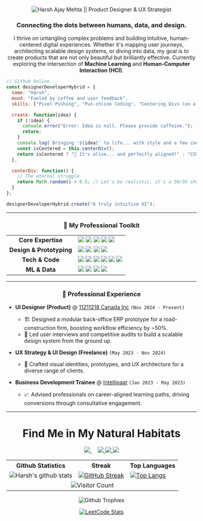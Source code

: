 <div align="center">
  <img src="https://img.shields.io/badge/Harsh_Ajay_Mehta-Product_Designer_&_UX_Strategist-blueviolet?style=for-the-badge&logo=data:image/svg+xml;base64,PHN2ZyB3aWR0aD0iMjQiIGhlaWdodD0iMjQiIHZpZXdCb3g9IjAgMCAyNCAyNCIgZmlsbD0ibm9uZSIgeG1sbnM9Imh0dHA6Ly93d3cudzMub3JnLzIwMDAvc3ZnIj4KPHBhdGggZD0iTTIgMTJDMiA2LjQ3NyA2LjQ3NyAyIDEyIDJMMTIgMkMxNy41MjMgMiAyMiA2LjQ3NyAyMiAxMk0yIDEyQzIgMTcuNTIzIDYuNDc3IDIyIDEyIDIyTDEyIDIyQzE3LjUyMyAyMiAyMiAxNy41MjMgMjIgMTJNM
iAxMkg4TTIyIDEySDE2TTQgMTZINC4wMU00IDhINC4wMU04IDRWOE04IDE2VjIwTTE2IDRWOE0xNiAxNlYyME0yMCA4SDIwLjAxTTIwIDE2SDIwLjAxIiBzdHJva2U9IndoaXRlIiBzdHJva2Utd2lkdGg9IjIiIHN0cm9rZS1saW5lY2FwPSJyb3VuZCIgc3Ryb2tlLWxpbmVqb2luPSJyb3VuZCIvPgo8L3N2Zz4K" alt="Harsh Ajay Mehta || Product Designer & UX Strategist"/>
</div>

<div align="center">
  <h3>Connecting the dots between humans, data, and design.</h3>
  <p>I thrive on untangling complex problems and building intuitive, human-centered digital experiences. Whether it's mapping user journeys, architecting scalable design systems, or diving into data, my goal is to create products that are not only beautiful but brilliantly effective. Currently exploring the intersection of <strong>Machine Learning</strong> and <strong>Human-Computer Interaction (HCI)</strong>.</p>
</div>

```javascript
// Github Online...
const designerDeveloperHybrid = {
  name: "Harsh",
  mood: "Fueled by coffee and user feedback",
  skills: ["Pixel Pushing", "Pun-chline Coding", "Centering Divs (on a good day)"],

  create: function(idea) {
    if (!idea) {
      console.error("Error: Idea is null. Please provide caffeine.");
      return;
    }
    console.log(`Bringing '${idea}' to life... with style and a few console logs.`);
    const isCentered = this.centerDiv();
    return isCentered ? "🚀 It's alive... and perfectly aligned!" : "CSS is awesome.";
  },

  centerDiv: function() {
    // The eternal struggle
    return Math.random() > 0.5; // Let's be realistic, it's a 50/50 shot.
  }
};

designerDeveloperHybrid.create("A truly intuitive UI");
```

---

### <p align="center">🚀 My Professional Toolkit</p>

<table align="center">
  <tr>
    <td align="center"><strong>Core Expertise</strong></td>
    <td>
      <img src="https://img.shields.io/badge/UX_Strategy-FF5733?style=for-the-badge"/>
      <img src="https://img.shields.io/badge/UI_Design-581845?style=for-the-badge"/>
      <img src="https://img.shields.io/badge/Design_Systems-900C3F?style=for-the-badge"/>
      <img src="https://img.shields.io/badge/User_Research-C70039?style=for-the-badge"/>
      <img src="https://img.shields.io/badge/Prototyping-DAF7A6?style=for-the-badge&logoColor=black"/>
    </td>
  </tr>
  <tr>
    <td align="center"><strong>Design & Prototyping</strong></td>
    <td>
      <img src="https://img.shields.io/badge/Figma-F24E1E?style=for-the-badge&logo=figma&logoColor=white"/>
      <img src="https://img.shields.io/badge/Framer-0055FF?style=for-the-badge&logo=framer&logoColor=white"/>
      <img src="https://img.shields.io/badge/Affinity-1B73E8?style=for-the-badge&logo=affinity-designer&logoColor=white"/>
      <img src="https://img.shields.io/badge/Balsamiq-CC0000?style=for-the-badge&logo=balsamiq&logoColor=white"/>
    </td>
  </tr>
  <tr>
    <td align="center"><strong>Tech & Code</strong></td>
    <td>
      <img src="https://img.shields.io/badge/HTML5-E34F26?style=for-the-badge&logo=html5&logoColor=white"/>
      <img src="https://img.shields.io/badge/CSS3-1572B6?style=for-the-badge&logo=css3&logoColor=white"/>
      <img src="https://img.shields.io/badge/React-61DAFB?style=for-the-badge&logo=react&logoColor=black"/>
      <img src="https://img.shields.io/badge/GSAP-88CE02?style=for-the-badge&logo=greensock&logoColor=white"/>
      <img src="https://img.shields.io/badge/Python-3776AB?style=for-the-badge&logo=python&logoColor=white"/>
      <img src="https://img.shields.io/badge/MySQL-4479A1?style=for-the-badge&logo=mysql&logoColor=white"/>
    </td>
  </tr>
    <tr>
    <td align="center"><strong>ML & Data</strong></td>
    <td>
      <img src="https://img.shields.io/badge/Scikit--learn-F7931E?style=for-the-badge&logo=scikit-learn&logoColor=white"/>
      <img src="https://img.shields.io/badge/TensorFlow-FF6F00?style=for-the-badge&logo=tensorflow&logoColor=white"/>
      <img src="https://img.shields.io/badge/Pandas-150458?style=for-the-badge&logo=pandas&logoColor=white"/>
      <img src="https://img.shields.io/badge/Numpy-013243?style=for-the-badge&logo=numpy&logoColor=white"/>
    </td>
  </tr>
</table>

---

### <p align="center">💼 Professional Experience</p>

- **UI Designer (Product)** @ [11211218 Canada Inc](https://www.linkedin.com/company/11211218-canada-inc/) `(Nov 2024 - Present)`
  - 🏗️ Designed a modular back-office ERP prototype for a road-construction firm, boosting workflow efficiency by ~50%.
  - 🤖 Led user interviews and competitive audits to build a scalable design system from the ground up.

- **UX Strategy & UI Design (Freelance)** `(May 2023 - Nov 2024)`
  - 🎨 Crafted visual identities, prototypes, and UX architecture for a diverse range of clients.

- **Business Development Trainee** @ [Intellipaat](https://intellipaat.com/) `(Jan 2023 - May 2023)`
  - 📈 Advised professionals on career-aligned learning paths, driving conversions through consultative engagement.

---

<h1 align="center">Find Me in My Natural Habitats</h1>

<p align="center">
  <a href="https://mehtaharsh.xyz/">
    <img src="https://img.shields.io/badge/Portfolio-FF5733?style=for-the-badge&logo=data:image/svg+xml;base64,PHN2ZyB3aWR0aD0iMjQiIGhlaWdodD0iMjQiIHZpZXdCb3g9IjAgMCAyNCAyNCIgZmlsbD0ibm9uZSIgeG1sbnM9Imh0dHA6Ly93d3cudzMub3JnLzIwMDAvc3ZnIj4KPHBhdGggZD0iTTIgMTJDMiA2LjQ3NyA2LjQ3NyAyIDEyIDJMMTIgMkMxNy41MjMgMiAyMiA2LjQ3NyAyMiAxMk0yIDEyQzIgMTcuNTIzIDYuNDc3IDIyIDEyIDIyTDEyIDIyQzE3LjUyMyAyMiAyMiAxNy41MjMgMjIgMTJNM
iAxMkg4TTIyIDEySDE2TTQgMTZINC4wMU00IDhINC4wMU04IDRWOE04IDE2VjIwTTE2IDRWOE0xNiAxNlYyME0yMCA4SDIwLjAxTTIwIDE2SDIwLjAxIiBzdHJva2U9IndoaXRlIiBzdHJva2Utd2lkdGg9IjIiIHN0cm9rZS1saW5lY2FwPSJyb3VuZCIgc3Ryb2tlLWxpbmVqb2luPSJyb3VuZCIvPgo8L3N2Zz4K" />
  </a>&nbsp;&nbsp;&nbsp;
  <a href="https://linkedin.com/in/h4rsh/">
    <img src="https://img.shields.io/badge/LinkedIn-0077B5?style=for-the-badge&logo=linkedin&logoColor=white" />
  </a>
  <a href="https://www.behance.net/harshmehta67">
    <img src="https://img.shields.io/badge/Behance-053EFF?style=for-the-badge&logo=behance&logoColor=white" />
  </a>
  <a href="https://dribbble.com/gonewithharshwinds">
    <img src="https://img.shields.io/badge/Dribbble-EA4C89?style=for-the-badge&logo=dribbble&logoColor=white" />
  </a>
</p>

<table align="center">
  <tr>
    <th>Github Statistics</th>
    <th>Streak</th>
    <th>Top Languages</th>
  </tr>
  <tr>
    <td><img src="https://github-readme-stats.vercel.app/api?username=gonewithharshwinds&layout=compact&show_icons=true&theme=tokyonight" alt="Harsh's github stats"></td>
    <td><a href="https://git.io/streak-stats"><img src="https://github-readme-streak-stats.herokuapp.com/?user=gonewithharshwinds&layout=compact&theme=tokyonight" alt="GitHub Streak"></a></td>
    <td><a href="https://github.com/gonewithharshwinds/github-readme-stats"><img src="https://github-readme-stats.vercel.app/api/top-langs/?username=gonewithharshwinds&layout=compact&langs_count=8&theme=tokyonight" alt="Top Langs"></a></td>
  </tr>
  <tr>
    <td colspan="3" align="center"><img src="https://profile-counter.glitch.me/{gonewithharshwinds}/count.svg" alt="Visitor Count"></td>
  </tr>
</table>

<p align="center">
  <img src="https://github-profile-trophy.vercel.app/?username=gonewithharshwinds&theme=onedark&column=7" alt="Github Trophies">
</p>

<p align="center">
  <a href="https://leetcard.jacoblin.cool/TheProbablyHarsh?theme=nord&font=Quattrocento%20Sans&ext=activity">
    <img src="https://leetcard.jacoblin.cool/TheProbablyHarsh?theme=nord&font=Quattrocento%20Sans&ext=activity&border=1&animation=fadeIn" alt="LeetCode Stats">
  </a>
</p>
